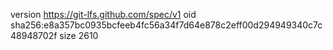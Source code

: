 version https://git-lfs.github.com/spec/v1
oid sha256:e8a357bc0935bcfeeb4fc56a34f7d64e878c2eff00d294949340c7c48948702f
size 2610
